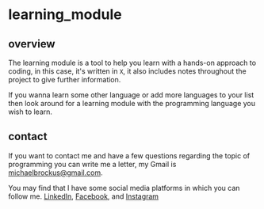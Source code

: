 # learning_module

## overview

The learning module is a tool to help you
learn with a hands-on approach to coding,
in this case, it's written in `X`, it also
includes notes throughout the project to
give further information.

If you wanna learn some other language or add
more languages to your list then look around
for a learning module with the programming language
you wish to learn.

## contact

If you want to contact me and have a few questions
regarding the topic of programming you can write
me a letter, my Gmail is <michaelbrockus@gmail.com>.

You may find that I have some social media platforms
in which you can follow me. [LinkedIn](https://www.linkedin.com/in/michael-brockus), [Facebook](https://facebook.com/michael.brockus.555), and [Instagram](https://instagram.com/michael_gene_brockus/)


